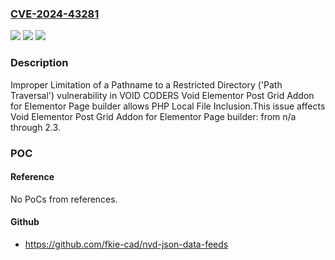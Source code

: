 ### [CVE-2024-43281](https://cve.mitre.org/cgi-bin/cvename.cgi?name=CVE-2024-43281)
![](https://img.shields.io/static/v1?label=Product&message=Void%20Elementor%20Post%20Grid%20Addon%20for%20Elementor%20Page%20builder&color=blue)
![](https://img.shields.io/static/v1?label=Version&message=n%2Fa&color=blue)
![](https://img.shields.io/static/v1?label=Vulnerability&message=CWE-22%20Improper%20Limitation%20of%20a%20Pathname%20to%20a%20Restricted%20Directory%20('Path%20Traversal')&color=brighgreen)

### Description

Improper Limitation of a Pathname to a Restricted Directory ('Path Traversal') vulnerability in VOID CODERS Void Elementor Post Grid Addon for Elementor Page builder allows PHP Local File Inclusion.This issue affects Void Elementor Post Grid Addon for Elementor Page builder: from n/a through 2.3.

### POC

#### Reference
No PoCs from references.

#### Github
- https://github.com/fkie-cad/nvd-json-data-feeds

